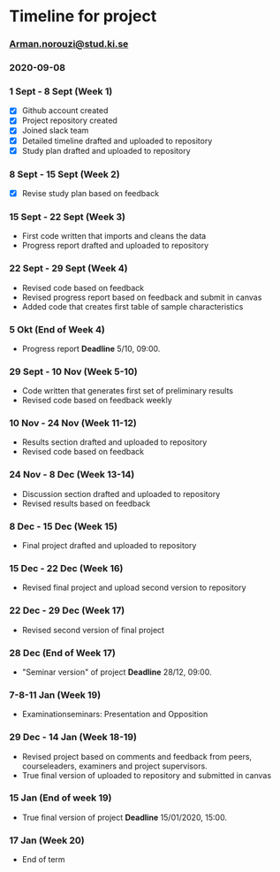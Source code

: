 # Timeline for project
### Arman.norouzi@stud.ki.se
### 2020-09-08

### 1 Sept - 8 Sept (Week 1)
- [x] Github account created                                     
- [x] Project repository created  
- [x] Joined slack team  
- [x] Detailed timeline drafted and uploaded to repository  
- [x] Study plan drafted and uploaded to repository  

### 8 Sept - 15 Sept (Week 2)
- [x] Revise study plan based on feedback 

### 15 Sept - 22 Sept (Week 3)
- First code written that imports and cleans the data  
- Progress report drafted and uploaded to repository

### 22 Sept - 29 Sept (Week 4)
- Revised code based on feedback
- Revised progress report based on feedback and submit in canvas
- Added code that creates first table of sample characteristics

### 5 Okt (End of Week 4)
- Progress report **Deadline** 5/10, 09:00.

### 29 Sept - 10 Nov (Week 5-10)
- Code written that generates first set of preliminary results
- Revised code based on feedback weekly

### 10 Nov - 24 Nov (Week 11-12)
- Results section drafted and uploaded to repository
- Revised code based on feedback

### 24 Nov - 8 Dec (Week 13-14)
- Discussion section drafted and uploaded to repository
- Revised results based on feedback

### 8 Dec - 15 Dec (Week 15)
- Final project drafted and uploaded to repository

### 15 Dec - 22 Dec (Week 16)
- Revised final project and upload second version to repository

### 22 Dec - 29 Dec (Week 17)
- Revised second version of final project

### 28 Dec (End of Week 17)
- "Seminar version" of project **Deadline** 28/12, 09:00.

### 7-8-11 Jan (Week 19)
- Examinationseminars: Presentation and Opposition

### 29 Dec - 14 Jan (Week 18-19)
- Revised project based on comments and feedback from peers, courseleaders, examiners and project supervisors.
- True final version of uploaded to repository and submitted in canvas

### 15 Jan (End of week 19)
- True final version of project **Deadline** 15/01/2020, 15:00.

### 17 Jan (Week 20)
- End of term
